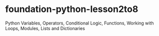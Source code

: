 # foundation-python-lesson2to8
Python Variables, Operators, Conditional Logic, Functions, Working with Loops, Modules, Lists and Dictionaries
